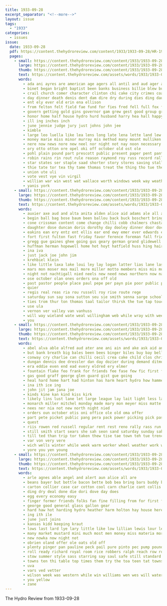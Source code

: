 ```yaml
---
title: 1933-09-28
excerpt_separator: "<!--more-->"
layout: issue
tags:
  - "1933"
categories:
  - issues
issue:
  date: 1933-09-28
  pdf: https://content.thehydroreview.com/content/1933/1933-09-28/HR-1933-09-28.pdf
  pages:
    - small: https://content.thehydroreview.com/content/1933/1933-09-28/small/HR-1933-09-28-01.jpg
      large: https://content.thehydroreview.com/content/1933/1933-09-28/large/HR-1933-09-28-01.jpg
      thumb: https://content.thehydroreview.com/content/1933/1933-09-28/thumbnails/HR-1933-09-28-01.jpg
      text: https://content.thehydroreview.com/assets/words/1933/1933-09-28/HR-1933-09-28-01.txt
      words:
        - ada ani ayres are american age agers all antil and aud ager amos
        - binet began bright baptist been banks business billie blew but bales bills best bow books book bros big bank basket blum back bert
        - crail church comer character clinton chi cake city crimes coats char conto challis coin cobb cotton chamber court county cash class custer caddo credit cable clark
        - day dinner death denis dent dam dire dry during dies ding daughter dane
        - ent ely ever eld erin ena ellison
        - from felton felt field fae fund for fies fred fell full fox fing furnish folks found
        - govern getting gold gins governor gam grew gest good group grand gen garvey
        - honor home half house hydro hurd husband harry hea hall happy hazel hou her halt herr high host howard hour himsel hold harvey had has hung hary
        - ill ing inches inch
        - june jennie judge jury just johns john jee
        - kimble
        - large leo luella like lea lens long late lena lette land lew lev little lilian lonnie letter
        - money marie miss minor murray mis method many mount mulliken mand mer mor more man mason milton music may mos most matter mill
        - nere now news nore new neel nor night not nay noon necessary ning notice
        - ory otto otton ore opel oki off october old ost ole
        - pohl plain pound part prescott public present paper pent pant post page poe per past papa plan picking perce president price
        - robin rains rin rout rule reason raymond roy russ record rally roads richert roles rina revie
        - star states ser staple saad shorter story stores saving stalling stage special smith sous sand seer store six saturday sith stovall singleton sunday such saa storm september second soon sylva side scale speaker soos sorrows sister son schoo
        - thie tate tor tea thy tame thomas treat the thing tho tue then than tex taken tal teh them tran times taylor tay ten truitt trial
        - union ute uli
        - vote vest vye vin virgil
        - willian war win west wat wallace worth windows week way weather william whitley will wind work while with was white weathers well worl willingham welt wedding
        - yanis york
    - small: https://content.thehydroreview.com/content/1933/1933-09-28/small/HR-1933-09-28-02.jpg
      large: https://content.thehydroreview.com/content/1933/1933-09-28/large/HR-1933-09-28-02.jpg
      thumb: https://content.thehydroreview.com/content/1933/1933-09-28/thumbnails/HR-1933-09-28-02.jpg
      text: https://content.thehydroreview.com/assets/words/1933/1933-09-28/HR-1933-09-28-02.txt
      words:
        - auxier axe aud and alta anita alden alice aid adams ale all allis arlie austin are arthur
        - begin ball bag bose baum been ballou back buck boschert bring best better bridgeport but butler becks
        - cone crissman content come change chilli cobb chalmers chastain carl can coffee custer city cade car child
        - daughter dose duncan doris dorothy day dooley dinner door doctor
        - eakins ean ery entz ent ellis ear end ewy emer ever edwards este eason easly
        - fort first fulton fast friday favor ference foreman fall friends few fay frank fain for
        - gregg gue gaines ghee going gus geary german grand glidewell given grain gon gear
        - huffman herman hopewell home hot hoyt hatfield huss hing hair holt her hank herndon hil han hydro hart has house
        - ina iva
        - just jack joe john jim
        - krehbiel klein
        - like little laxa lake loui ley lay logan latter lias lane last liaw learned left
        - mars mon moser mos mail more miller motto members miss mis murdock morris moorewood mor mild mule
        - night not nachtigall nied neels new need news northern now nate nowka noon needs ning
        - ose october olan ones orders ona off old
        - past pastor people place paul pepe per payn pie poor public pearl perfect pet
        - quier
        - regis real reas ria rou russell roy rise route rege
        - saturday sun say sona sutton seu sie smith senna sarge school skill sund short service selling sister suter september sunday spies sick stole soon suit staples seed south state sundy
        - ties trom thur ton thomas taal tailor thirsk the tue tap touch thal try
        - use ula
        - vernon ver valley van vanhuss
        - will way wieland wate weal willingham web while wray with week weathers was wit welcome weeks wal whit wan wilson wilt williams why
        - you
    - small: https://content.thehydroreview.com/content/1933/1933-09-28/small/HR-1933-09-28-03.jpg
      large: https://content.thehydroreview.com/content/1933/1933-09-28/large/HR-1933-09-28-03.jpg
      thumb: https://content.thehydroreview.com/content/1933/1933-09-28/thumbnails/HR-1933-09-28-03.jpg
      text: https://content.thehydroreview.com/assets/words/1933/1933-09-28/HR-1933-09-28-03.txt
      words:
        - abel alva able alfred aud ater ane ani ain and ake ask aid antes auxier amin are all agent ade annie
        - but bank breath big bales been bees binger biles buy bay bell bride bro blow brought beery born best beter bayer bold business boy bene bost
        - conway cry charlie can chilli cecil crea cake child clos chris care cee colony cat cho company conte childs city cotton cece channell calle carney clinton
        - dungan dennis dee dressler dan day dozier during demand ditmore delbert dolph daughter del does doi dinner doy
        - era eddie even end ead every eldred ery elmer
        - fountain flake feo frank for friends fee fase few fic first fait friday ferris from far
        - gas good graff george glen guard gist gue going
        - heal hard home hart had hinton has harm heart hydro how hammer herman herp herndon harris henke high her hot hor hee hai hey hink henry hes
        - ina ith ice ing
        - john jit jam jana joe
        - kinds kine kan kind kiss kirk
        - likely lins lust lane let large league lay lait light less laughing life loss look leslie long lee land lot
        - monarch miller mitchel monday made mary mon meyer miss matte meals man monte mcalester messier marie mee
        - nees ner nia not new north night nied
        - orders oun october otis oni office ole old oma offer
        - part pete picket public pang pera pack power picking pick past plate perry poo pillars panes place price
        - quest
        - riis rowen red russell regular rent rest reno rally rass run roberson rohl ruhl rufus record real rage ridge rio
        - still smith start sears she sah seon sand saturday sunday saki south sonday sad sevier seven such severe standard short sells side sister sea shower supply service savage surface scott september sou state spies stratford sant small seis sale sunny sun senna smet sees school
        - till ted than trip tor taken thew tise tae town teh tue trench tam tes tina the tees tap too thie temple
        - var von very vere
        - wich wells winter while week warm worker wheel weather work warren went with wil worley weeks wallace wilson win will window was watts wort wee weal wilbur want well west wady williams warning
        - yore you yen young
    - small: https://content.thehydroreview.com/content/1933/1933-09-28/small/HR-1933-09-28-04.jpg
      large: https://content.thehydroreview.com/content/1933/1933-09-28/large/HR-1933-09-28-04.jpg
      thumb: https://content.thehydroreview.com/content/1933/1933-09-28/thumbnails/HR-1933-09-28-04.jpg
      text: https://content.thehydroreview.com/assets/words/1933/1933-09-28/HR-1933-09-28-04.txt
      words:
        - arle agnes able angel and alert aun alice all are
        - beans bayer but bottle bacon bette bob bea bring bars buddy bulk better bao brady ban buys bank broom
        - carton collier case car cotton cool carn charlie cant collis clark cor choice comes cream cash come corn chang coffee cap cains chase chance chelf class
        - ding dry deal done die dori dove day does
        - egg every economy easy
        - finger former friends folks fan fine filling from for first friday far fund few forget
        - george good general glass gallon gear
        - hard haw hot harding hydro heather harm holton hay house heres heart howe head handle held her hera hays harvey
        - ing ith ile
        - june just joins
        - kansas kidd keeping kraut
        - lows last lard lye lary little like low lillian lewis lour lesso land look light laughing large lear late
        - many market mustard mini much most men money miss materia more mond mars made mile milk magnolia
        - new nowka now night not
        - obrien oland offer ole oats old off
        - plenty pinger pan pauline peck pail pure pinto pec pump pound park pea powder peaches peo per pick pour pounds place pho pitts pork price
        - roll ready richard royal room rice robbers ralph reach row rough ruby roost real red
        - stow summer style sass starring say saul safe still standard school station sine season starts sister sever store salt sleep sharp senior sugar saturday soap sale squirrel square sei start said see sal sanborn seem sun
        - towns ten thi table top times them try the toa teen tat townsend tree take than then ting
        - uva
        - vars ved vetter
        - wilson week was western while win williams wen wes will water with warner well why wells white
        - you yellow
        - zane
---
```


The Hydro Review from 1933-09-28

<!--more-->

